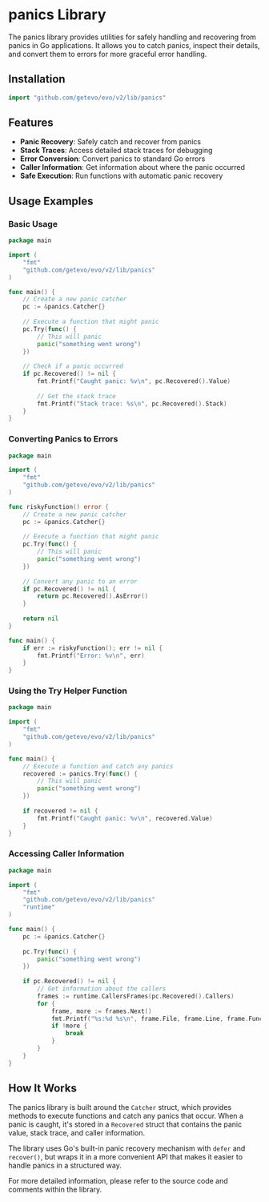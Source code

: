 # panics Library

The panics library provides utilities for safely handling and recovering from panics in Go applications. It allows you to catch panics, inspect their details, and convert them to errors for more graceful error handling.

## Installation

```go
import "github.com/getevo/evo/v2/lib/panics"
```

## Features

- **Panic Recovery**: Safely catch and recover from panics
- **Stack Traces**: Access detailed stack traces for debugging
- **Error Conversion**: Convert panics to standard Go errors
- **Caller Information**: Get information about where the panic occurred
- **Safe Execution**: Run functions with automatic panic recovery

## Usage Examples

### Basic Usage

```go
package main

import (
    "fmt"
    "github.com/getevo/evo/v2/lib/panics"
)

func main() {
    // Create a new panic catcher
    pc := &panics.Catcher{}
    
    // Execute a function that might panic
    pc.Try(func() {
        // This will panic
        panic("something went wrong")
    })
    
    // Check if a panic occurred
    if pc.Recovered() != nil {
        fmt.Printf("Caught panic: %v\n", pc.Recovered().Value)
        
        // Get the stack trace
        fmt.Printf("Stack trace: %s\n", pc.Recovered().Stack)
    }
}
```

### Converting Panics to Errors

```go
package main

import (
    "fmt"
    "github.com/getevo/evo/v2/lib/panics"
)

func riskyFunction() error {
    // Create a new panic catcher
    pc := &panics.Catcher{}
    
    // Execute a function that might panic
    pc.Try(func() {
        // This will panic
        panic("something went wrong")
    })
    
    // Convert any panic to an error
    if pc.Recovered() != nil {
        return pc.Recovered().AsError()
    }
    
    return nil
}

func main() {
    if err := riskyFunction(); err != nil {
        fmt.Printf("Error: %v\n", err)
    }
}
```

### Using the Try Helper Function

```go
package main

import (
    "fmt"
    "github.com/getevo/evo/v2/lib/panics"
)

func main() {
    // Execute a function and catch any panics
    recovered := panics.Try(func() {
        // This will panic
        panic("something went wrong")
    })
    
    if recovered != nil {
        fmt.Printf("Caught panic: %v\n", recovered.Value)
    }
}
```

### Accessing Caller Information

```go
package main

import (
    "fmt"
    "github.com/getevo/evo/v2/lib/panics"
    "runtime"
)

func main() {
    pc := &panics.Catcher{}
    
    pc.Try(func() {
        panic("something went wrong")
    })
    
    if pc.Recovered() != nil {
        // Get information about the callers
        frames := runtime.CallersFrames(pc.Recovered().Callers)
        for {
            frame, more := frames.Next()
            fmt.Printf("%s:%d %s\n", frame.File, frame.Line, frame.Function)
            if !more {
                break
            }
        }
    }
}
```

## How It Works

The panics library is built around the `Catcher` struct, which provides methods to execute functions and catch any panics that occur. When a panic is caught, it's stored in a `Recovered` struct that contains the panic value, stack trace, and caller information.

The library uses Go's built-in panic recovery mechanism with `defer` and `recover()`, but wraps it in a more convenient API that makes it easier to handle panics in a structured way.

For more detailed information, please refer to the source code and comments within the library.